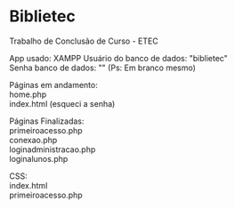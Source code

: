 # Biblietec
Trabalho de Conclusão de Curso - ETEC

App usado: XAMPP
Usuário do banco de dados: "biblietec" <br>
Senha banco de dados: "" (Ps: Em branco mesmo)

Páginas em andamento: <br>
home.php <br>
index.html (esqueci a senha) <br>

Páginas Finalizadas: <br>
primeiroacesso.php <br>
conexao.php<br>
loginadministracao.php <br>
loginalunos.php <br>

CSS: <br>
index.html <br>
primeiroacesso.php <br>